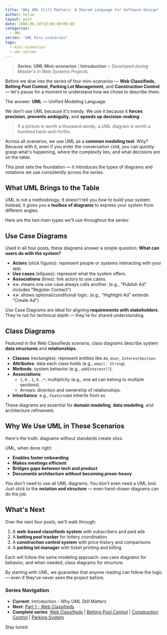 ```yaml
---
title: "Why UML Still Matters: A Shared Language for Software Design"
author: helio
layout: post
date: 2008-06-10T10:00:00+00:00
categories:
  - UML
series: "UML Mini-scenarios"
tags:
  - mini-scenarios
  - uml-series
---
```


> **Series: UML Mini-scenarios** | **Introduction** > _Developed during Master's in Web Systems Projects_

Before we dive into the series of four mini-scenarios — **Web Classifieds**, **Betting Pool Control**, **Parking Lot Management**, and **Construction Control** — let's pause for a moment to understand _how_ we chose to describe them.

The answer: **UML** — Unified Modeling Language.

We don't use UML because it's trendy. We use it because it **forces precision**, **prevents ambiguity**, and **speeds up decision-making**.

> If a picture is worth a thousand words, a UML diagram is worth a hundred back-and-forths.

Across all scenarios, we use UML as a **common modeling tool**. Why? Because with it, even if you enter the conversation cold, you can quickly grasp what's happening, where the complexity lies, and what decisions are on the table.

This post sets the foundation — it introduces the types of diagrams and notations we use consistently across the series.

## What UML Brings to the Table

UML is not a methodology. It doesn't tell you _how_ to build your system. Instead, it gives you a **toolbox of diagrams** to express your system from different angles.

Here are the two main types we'll use throughout the series:

## Use Case Diagrams

Used in all four posts, these diagrams answer a simple question:
**What can users do with the system?**

- **Actors** (stick figures): represent people or systems interacting with your app.
- **Use cases** (ellipses): represent what the system offers.
- **Associations** (lines): link actors to use cases.
- **<<include>>**: means one use case always calls another. (e.g., "Publish Ad" includes "Register Contact")
- **<<extend>>**: shows optional/conditional logic. (e.g., "Highlight Ad" extends "Create Ad")

Use Case Diagrams are ideal for aligning **requirements with stakeholders**. They're not for technical depth — they're for shared understanding.

## Class Diagrams

Featured in the Web Classifieds scenario, class diagrams describe system **data structures** and **relationships**.

- **Classes** (rectangles): represent entities like `Ad`, `User`, `InterestSection`.
- **Attributes**: data each class holds (e.g., `email: String`).
- **Methods**: system behavior (e.g., `addInterest()`).
- **Associations**:
  - `1`, `0..1`, `0..*`: multiplicity (e.g., one ad can belong to multiple sections).
  - Arrows: direction and ownership of relationships.
- **Inheritance**: e.g., `FeaturedAd` inherits from `Ad`.

These diagrams are essential for **domain modeling**, **data modeling**, and architecture refinement.

## Why We Use UML in These Scenarios

Here's the truth: diagrams without standards create silos.

UML, when done right:

- **Enables faster onboarding**
- **Makes meetings efficient**
- **Bridges gaps between tech and product**
- **Documents architecture without becoming prose-heavy**

You don't need to use all UML diagrams. You don't even need a UML tool. Just stick to the **notation and structure** — even hand-drawn diagrams can do the job.

## What's Next

Over the next four posts, we'll walk through:

1. A **web-based classifieds system** with subscribers and paid ads
2. A **betting pool tracker** for lottery coordination
3. A **construction control system** with price history and comparisons
4. A **parking lot manager** with ticket printing and billing

Each will follow the same modeling approach: use case diagrams for behavior, and when needed, class diagrams for structure.

By starting with UML, we guarantee that anyone reading can follow the logic — even if they've never seen the project before.

### **Series Navigation**

- **Current**: Introduction - Why UML Still Matters
- **Next**: [Part 1 - Web Classifieds](../2008-06-13-minicenario-classificados-na-web/)
- **Complete series**: [Web Classifieds](../2008-06-13-minicenario-classificados-na-web/) | [Betting Pool Control](../2008-06-17-minicenario-controle-de-bolao/) | [Construction Control](../2008-06-21-minicenario-controle-de-obras/) | [Parking System](../2008-06-25-diagrama-de-casos-de-uso-estacionamento/)

Stay tuned.
